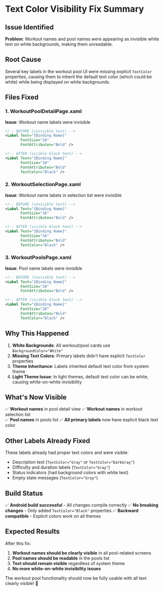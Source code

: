 # Text Color Visibility Fix Summary

## Issue Identified
**Problem**: Workout names and pool names were appearing as invisible white text on white backgrounds, making them unreadable.

## Root Cause
Several key labels in the workout pool UI were missing explicit `TextColor` properties, causing them to inherit the default text color (which could be white) while being displayed on white backgrounds.

## Files Fixed

### 1. WorkoutPoolDetailPage.xaml
**Issue**: Workout name labels were invisible
```xml
<!-- BEFORE (invisible text) -->
<Label Text="{Binding Name}" 
       FontSize="18" 
       FontAttributes="Bold" />

<!-- AFTER (visible black text) -->
<Label Text="{Binding Name}" 
       FontSize="18" 
       FontAttributes="Bold" 
       TextColor="Black" />
```

### 2. WorkoutSelectionPage.xaml
**Issue**: Workout name labels in selection list were invisible
```xml
<!-- BEFORE (invisible text) -->
<Label Text="{Binding Name}" 
       FontSize="16" 
       FontAttributes="Bold" />

<!-- AFTER (visible black text) -->
<Label Text="{Binding Name}" 
       FontSize="16" 
       FontAttributes="Bold" 
       TextColor="Black" />
```

### 3. WorkoutPoolsPage.xaml
**Issue**: Pool name labels were invisible
```xml
<!-- BEFORE (invisible text) -->
<Label Text="{Binding Name}" 
       FontSize="20" 
       FontAttributes="Bold" />

<!-- AFTER (visible black text) -->
<Label Text="{Binding Name}" 
       FontSize="20" 
       FontAttributes="Bold" 
       TextColor="Black" />
```

## Why This Happened

1. **White Backgrounds**: All workout/pool cards use `BackgroundColor="White"`
2. **Missing Text Colors**: Primary labels didn't have explicit `TextColor` properties
3. **Theme Inheritance**: Labels inherited default text color from system theme
4. **Light Theme Issue**: In light themes, default text color can be white, causing white-on-white invisibility

## What's Now Visible

✅ **Workout names** in pool detail view
✅ **Workout names** in workout selection list  
✅ **Pool names** in pools list
✅ **All primary labels** now have explicit black text color

## Other Labels Already Fixed

These labels already had proper text colors and were visible:
- Description text (`TextColor="Gray"` or `TextColor="DarkGray"`)
- Difficulty and duration labels (`TextColor="Gray"`)
- Status indicators (had background colors with white text)
- Empty state messages (`TextColor="Gray"`)

## Build Status

✅ **Android build successful** - All changes compile correctly
✅ **No breaking changes** - Only added `TextColor="Black"` properties
✅ **Backward compatible** - Explicit colors work on all themes

## Expected Results

After this fix:
1. **Workout names should be clearly visible** in all pool-related screens
2. **Pool names should be readable** in the pools list
3. **Text should remain visible** regardless of system theme
4. **No more white-on-white invisibility issues**

The workout pool functionality should now be fully usable with all text clearly visible! 🎯